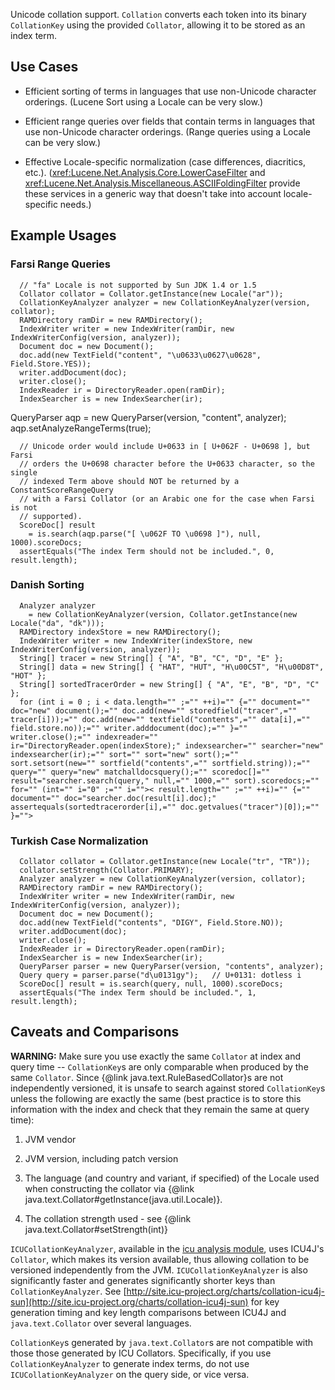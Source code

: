 ﻿
<!--
 Licensed to the Apache Software Foundation (ASF) under one or more
 contributor license agreements.  See the NOTICE file distributed with
 this work for additional information regarding copyright ownership.
 The ASF licenses this file to You under the Apache License, Version 2.0
 (the "License"); you may not use this file except in compliance with
 the License.  You may obtain a copy of the License at

     http://www.apache.org/licenses/LICENSE-2.0

 Unless required by applicable law or agreed to in writing, software
 distributed under the License is distributed on an "AS IS" BASIS,
 WITHOUT WARRANTIES OR CONDITIONS OF ANY KIND, either express or implied.
 See the License for the specific language governing permissions and
 limitations under the License.
-->

 Unicode collation support. `Collation` converts each token into its binary `CollationKey` using the provided `Collator`, allowing it to be stored as an index term. 

## Use Cases

*   Efficient sorting of terms in languages that use non-Unicode character 
    orderings.  (Lucene Sort using a Locale can be very slow.) 

*   Efficient range queries over fields that contain terms in languages that 
    use non-Unicode character orderings.  (Range queries using a Locale can be
    very slow.)

*   Effective Locale-specific normalization (case differences, diacritics, etc.).
    (<xref:Lucene.Net.Analysis.Core.LowerCaseFilter> and 
    <xref:Lucene.Net.Analysis.Miscellaneous.ASCIIFoldingFilter> provide these services
    in a generic way that doesn't take into account locale-specific needs.)

## Example Usages

### Farsi Range Queries

      // "fa" Locale is not supported by Sun JDK 1.4 or 1.5
      Collator collator = Collator.getInstance(new Locale("ar"));
      CollationKeyAnalyzer analyzer = new CollationKeyAnalyzer(version, collator);
      RAMDirectory ramDir = new RAMDirectory();
      IndexWriter writer = new IndexWriter(ramDir, new IndexWriterConfig(version, analyzer));
      Document doc = new Document();
      doc.add(new TextField("content", "\u0633\u0627\u0628", Field.Store.YES));
      writer.addDocument(doc);
      writer.close();
      IndexReader ir = DirectoryReader.open(ramDir);
      IndexSearcher is = new IndexSearcher(ir);
    
  QueryParser aqp = new QueryParser(version, "content", analyzer);
      aqp.setAnalyzeRangeTerms(true);

      // Unicode order would include U+0633 in [ U+062F - U+0698 ], but Farsi
      // orders the U+0698 character before the U+0633 character, so the single
      // indexed Term above should NOT be returned by a ConstantScoreRangeQuery
      // with a Farsi Collator (or an Arabic one for the case when Farsi is not
      // supported).
      ScoreDoc[] result
        = is.search(aqp.parse("[ \u062F TO \u0698 ]"), null, 1000).scoreDocs;
      assertEquals("The index Term should not be included.", 0, result.length);

### Danish Sorting

      Analyzer analyzer 
        = new CollationKeyAnalyzer(version, Collator.getInstance(new Locale("da", "dk")));
      RAMDirectory indexStore = new RAMDirectory();
      IndexWriter writer = new IndexWriter(indexStore, new IndexWriterConfig(version, analyzer));
      String[] tracer = new String[] { "A", "B", "C", "D", "E" };
      String[] data = new String[] { "HAT", "HUT", "H\u00C5T", "H\u00D8T", "HOT" };
      String[] sortedTracerOrder = new String[] { "A", "E", "B", "D", "C" };
      for (int i = 0 ; i < data.length="" ;="" ++i)="" {="" document="" doc="new" document();="" doc.add(new="" storedfield("tracer",="" tracer[i]));="" doc.add(new="" textfield("contents",="" data[i],="" field.store.no));="" writer.adddocument(doc);="" }="" writer.close();="" indexreader="" ir="DirectoryReader.open(indexStore);" indexsearcher="" searcher="new" indexsearcher(ir);="" sort="" sort="new" sort();="" sort.setsort(new="" sortfield("contents",="" sortfield.string));="" query="" query="new" matchalldocsquery();="" scoredoc[]="" result="searcher.search(query," null,="" 1000,="" sort).scoredocs;="" for="" (int="" i="0" ;="" i="">< result.length="" ;="" ++i)="" {="" document="" doc="searcher.doc(result[i].doc);" assertequals(sortedtracerorder[i],="" doc.getvalues("tracer")[0]);="" }="">

### Turkish Case Normalization

      Collator collator = Collator.getInstance(new Locale("tr", "TR"));
      collator.setStrength(Collator.PRIMARY);
      Analyzer analyzer = new CollationKeyAnalyzer(version, collator);
      RAMDirectory ramDir = new RAMDirectory();
      IndexWriter writer = new IndexWriter(ramDir, new IndexWriterConfig(version, analyzer));
      Document doc = new Document();
      doc.add(new TextField("contents", "DIGY", Field.Store.NO));
      writer.addDocument(doc);
      writer.close();
      IndexReader ir = DirectoryReader.open(ramDir);
      IndexSearcher is = new IndexSearcher(ir);
      QueryParser parser = new QueryParser(version, "contents", analyzer);
      Query query = parser.parse("d\u0131gy");   // U+0131: dotless i
      ScoreDoc[] result = is.search(query, null, 1000).scoreDocs;
      assertEquals("The index Term should be included.", 1, result.length);

## Caveats and Comparisons

 __WARNING:__ Make sure you use exactly the same `Collator` at index and query time -- `CollationKey`s are only comparable when produced by the same `Collator`. Since {@link java.text.RuleBasedCollator}s are not independently versioned, it is unsafe to search against stored `CollationKey`s unless the following are exactly the same (best practice is to store this information with the index and check that they remain the same at query time): 

1.  JVM vendor

2.  JVM version, including patch version

3.  The language (and country and variant, if specified) of the Locale
    used when constructing the collator via
    {@link java.text.Collator#getInstance(java.util.Locale)}.

4.  The collation strength used - see {@link java.text.Collator#setStrength(int)}

 `ICUCollationKeyAnalyzer`, available in the [icu analysis module]({@docRoot}/../analyzers-icu/overview-summary.html), uses ICU4J's `Collator`, which makes its version available, thus allowing collation to be versioned independently from the JVM. `ICUCollationKeyAnalyzer` is also significantly faster and generates significantly shorter keys than `CollationKeyAnalyzer`. See [http://site.icu-project.org/charts/collation-icu4j-sun](http://site.icu-project.org/charts/collation-icu4j-sun) for key generation timing and key length comparisons between ICU4J and `java.text.Collator` over several languages. 

 `CollationKey`s generated by `java.text.Collator`s are not compatible with those those generated by ICU Collators. Specifically, if you use `CollationKeyAnalyzer` to generate index terms, do not use `ICUCollationKeyAnalyzer` on the query side, or vice versa. 